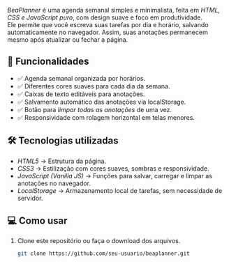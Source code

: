  *BeaPlanner* é uma agenda semanal simples e minimalista, feita em *HTML, CSS e JavaScript puro*, com design suave e foco em produtividade.  
Ele permite que você escreva suas tarefas por dia e horário, salvando automaticamente no navegador. Assim, suas anotações permanecem mesmo após atualizar ou fechar a página.  

## 🚀 Funcionalidades

- ✅ Agenda semanal organizada por horários.  
- ✅ Diferentes cores suaves para cada dia da semana.  
- ✅ Caixas de texto editáveis para anotações.  
- ✅ Salvamento automático das anotações via localStorage.  
- ✅ Botão para *limpar todas as anotações* de uma vez.  
- ✅ Responsividade com rolagem horizontal em telas menores.  

## 🛠 Tecnologias utilizadas

- *HTML5* → Estrutura da página.  
- *CSS3* → Estilização com cores suaves, sombras e responsividade.  
- *JavaScript (Vanilla JS)* → Funções para salvar, carregar e limpar as anotações no navegador.  
- *LocalStorage* → Armazenamento local de tarefas, sem necessidade de servidor.  

## 💻 Como usar

1. Clone este repositório ou faça o download dos arquivos.  
   ```bash
   git clone https://github.com/seu-usuario/beaplanner.git 
